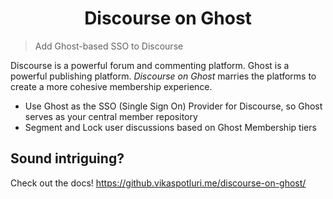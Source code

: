 <center>

# Discourse on Ghost
</center>

> Add Ghost-based SSO to Discourse

Discourse is a powerful forum and commenting platform. Ghost is a powerful publishing platform. _Discourse on Ghost_ marries the platforms to create a more cohesive membership experience.

- Use Ghost as the SSO (Single Sign On) Provider for Discourse, so Ghost serves as your central member repository
- Segment and Lock user discussions based on Ghost Membership tiers

## Sound intriguing?

Check out the docs! https://github.vikaspotluri.me/discourse-on-ghost/
